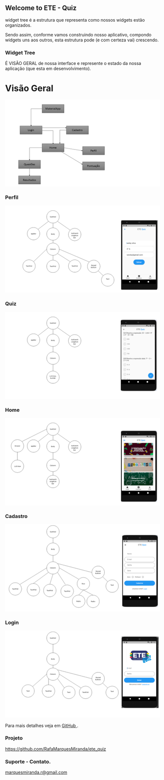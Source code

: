 ## Welcome to ETE - Quiz

widget tree é a estrutura que representa como nossos widgets estão organizados.

Sendo assim, conforme vamos construindo nosso aplicativo, compondo widgets uns aos outros, esta estrutura pode (e com certeza vai) crescendo. 

### Widget Tree

 É VISÃO GERAL de nossa interface e represente o estado da nossa aplicação (que esta em desenvolvimento).

# Visão Geral

![visão geral](https://github.com/RafaMarquesMiranda/ete_quiz/blob/gh-pages/visao.png?raw=true)

###  Perfil
![Login](https://github.com/RafaMarquesMiranda/ete_quiz/blob/gh-pages/site1.PNG?raw=true)

###  Quiz
![Home](https://github.com/RafaMarquesMiranda/ete_quiz/blob/gh-pages/site2.PNG?raw=true)

###  Home
![Home](https://github.com/RafaMarquesMiranda/ete_quiz/blob/gh-pages/site3.PNG?raw=true)

### Cadastro

![Home](https://github.com/RafaMarquesMiranda/ete_quiz/blob/gh-pages/site3.2png.PNG?raw=true)

### Login

![Home](https://github.com/RafaMarquesMiranda/ete_quiz/blob/gh-pages/site5.PNG?raw=true)

Para mais detalhes veja em [GitHub ](https://github.com/RafaMarquesMiranda/ete_quiz).

### Projeto 

https://github.com/RafaMarquesMiranda/ete_quiz

### Suporte - Contato.

marquesmiranda.r@gmail.com
